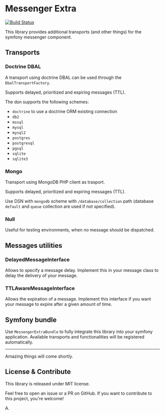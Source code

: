 Messenger Extra
===============

[![Build Status](https://travis-ci.com/alekitto/messenger-extra.svg?branch=master)](https://travis-ci.com/alekitto/messenger-extra)

This library provides additional transports (and other things) for the symfony messenger component.

## Transports

### Doctrine DBAL

A transport using doctrine DBAL can be used through the `DbalTransportFactory`.

Supports delayed, prioritized and expiring messages (TTL).

The dsn supports the following schemes:

- `doctrine` to use a doctrine ORM existing connection
- `db2`
- `mssql`
- `mysql`
- `mysql2`
- `postgres`
- `postgresql`
- `pgsql`
- `sqlite`
- `sqlite3`

### Mongo

Transport using MongoDB PHP client as trasport.

Supports delayed, prioritized and expiring messages (TTL).

Use DSN with `mongodb` scheme with `/database/collection` path
(database `default` and `queue` collection are used if not specified).

### Null

Useful for testing environments, when no message should be dispatched.

## Messages utilities

### DelayedMessageInterface

Allows to specify a message delay. Implement this in your message class to delay the delivery of your message.

### TTLAwareMessageInterface

Allows the expiration of a message.
Implement this interface if you want your message to expire after a given amount of time.

## Symfony bundle

Use `MessengerExtraBundle` to fully integrate this library into your symfony application.
Available transports and functionalities will be registered automatically.

---

Amazing things will come shortly.

## License & Contribute

This library is released under MIT license.

Feel free to open an issue or a PR on GitHub. If you want to contribute to this project, you're welcome!

A.

